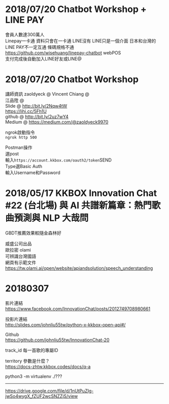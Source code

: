 # 2018/07/20 Chatbot Workshop + LINE PAY
會員人數達300萬人  
Linepay一卡通  資料只會在一卡通 LINE沒有 LINE只是一個介面
日本和台灣的LINE PAY不一定互通 條碼規格不通  
https://github.com/wisehuang/linepay-chatbot
webPOS  
支付完成後自動加入LINE好友或LINE@  


# 2018/07/20 Chatbot Workshop
講師資訊
zaoldyeck @ 
Vincent Chiang @  
江品陞 @  
Slide @ http://bit.ly/2Nqw4tW  
https://lihi.cc/5Fh1U  
github @ http://bit.ly/2uz7wY4  
Medium @ https://medium.com/@zaoldyeck9970   

ngrok啟動指令  
`ngrok http 500`  

Postman操作  
選post  
輸入`https://account.kkbox.com/oauth2/token`SEND  
Type選Basic Auth  
輸入Username和Password

# 2018/05/17 KKBOX Innovation Chat #22 (台北場) 與 AI 共譜新篇章：熱門歌曲預測與 NLP 大哉問
GBDT推薦效果較隨金森林好    
  
威盛公司出品  
歐拉密 olami  
可辨識台灣國語  
網頁有示範文件  
https://tw.olami.ai/open/website/apiandsolution/speech_understanding

# 	20180307

影片連結  
https://www.facebook.com/InnovationChat/posts/2012749708980661  
  
投影片連結  
http://slides.com/johnliu55tw/python-x-kkbox-open-api#/  
  
Github  
https://github.com/johnliu55tw/InnovationChat-20  
  
track_id  每一首歌的專屬ID  
  
territory 參數是什麼？  
https://docs-zhtw.kkbox.codes/docs/q-a  
  
python3 -m virtualenv ./???


----------
https://drive.google.com/file/d/1nUtPuZIg-jwSo4wygX_fZUF2wcSNZZjS/view  